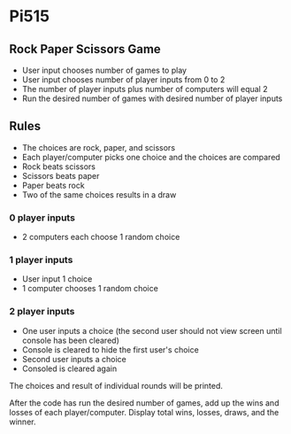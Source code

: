 # Pi515
## Rock Paper Scissors Game
- User input chooses number of games to play
- User input chooses number of player inputs from 0 to 2
- The number of player inputs plus number of computers will equal 2
- Run the desired number of games with desired number of player inputs
## Rules
- The choices are rock, paper, and scissors
- Each player/computer picks one choice and the choices are compared
- Rock beats scissors
- Scissors beats paper
- Paper beats rock
- Two of the same choices results in a draw
### 0 player inputs
- 2 computers each choose 1 random choice
### 1 player inputs
- User input 1 choice
- 1 computer chooses 1 random choice
### 2 player inputs
- One user inputs a choice (the second user should not view screen until console has been cleared)
- Console is cleared to hide the first user's choice
- Second user inputs a choice
- Consoled is cleared again

The choices and result of individual rounds will be printed.

After the code has run the desired number of games, add up the wins and losses of each player/computer. Display total wins, losses, draws, and the winner.